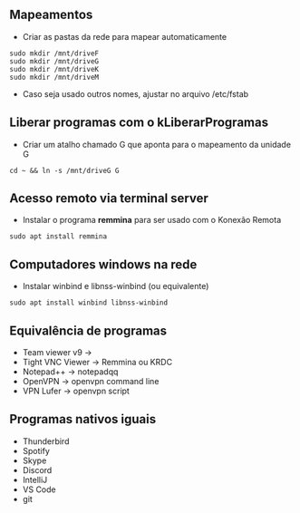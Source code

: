 ## Mapeamentos ##

- Criar as pastas da rede para mapear automaticamente

```
sudo mkdir /mnt/driveF
sudo mkdir /mnt/driveG
sudo mkdir /mnt/driveK
sudo mkdir /mnt/driveM
```
- Caso seja usado outros nomes, ajustar no arquivo /etc/fstab

## Liberar programas com o kLiberarProgramas ##

- Criar um atalho chamado G que aponta para o mapeamento da unidade G

```
cd ~ && ln -s /mnt/driveG G
```

## Acesso remoto via terminal server ###

- Instalar o programa **remmina** para ser usado com o Konexão Remota

```
sudo apt install remmina
```

## Computadores windows na rede ###

- Instalar winbind e libnss-winbind (ou equivalente)

```
sudo apt install winbind libnss-winbind
```

## Equivalência de programas ##
- Team viewer v9 -> 
- Tight VNC Viewer -> Remmina ou KRDC
- Notepad++ -> notepadqq
- OpenVPN -> openvpn command line
- VPN Lufer -> openvpn script

## Programas nativos iguais ##
- Thunderbird
- Spotify
- Skype
- Discord
- IntelliJ
- VS Code
- git
